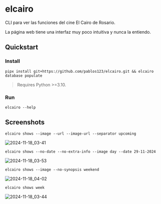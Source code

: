 # elcairo

CLI para ver las funciones del cine El Cairo de Rosario.

La página web tiene una interfaz muy poco intuitiva y nunca la entiendo.

## Quickstart

### Install

```
pipx install git+https://github.com/pablos123/elcairo.git && elcairo database populate
```

> Requires Python >=3.10.

### Run

```
elcairo --help
```

## Screenshots

```
elcairo shows --image --url --image-url --separator upcoming
```
![2024-11-18_03-41](https://github.com/user-attachments/assets/c2153809-e6fa-4649-983b-92e3ee8630c9)

```
elcairo shows --no-date --no-extra-info --image day --date 29-11-2024
```
![2024-11-18_03-53](https://github.com/user-attachments/assets/75de2f47-f906-48f1-b1c8-48d09cf92c0e)

```
elcairo shows --image --no-synopsis weekend
```
![2024-11-18_04-02](https://github.com/user-attachments/assets/c9c67ec6-9165-456d-b616-eec6e47ade5c)

```
elcairo shows week
```
![2024-11-18_03-44](https://github.com/user-attachments/assets/2be5e3f0-b102-4892-936d-49de6b75accf)

